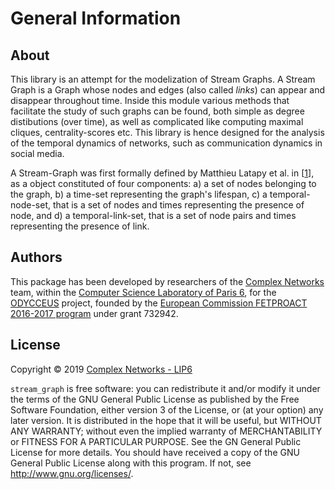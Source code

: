 General Information
===================

About
-----

This library is an attempt for the modelization of Stream Graphs.
A Stream Graph is a Graph whose nodes and edges (also called *links*) can appear and disappear throughout time.
Inside this module various methods that facilitate the study of such graphs can be found, both simple as degree distibutions (over time), as well as complicated like computing maximal cliques, centrality-scores etc. 
This library is hence designed for the analysis of the temporal dynamics of networks, such as communication dynamics in social media. 

A Stream-Graph was first formally defined by Matthieu Latapy et al. in [[1](https://hal.archives-ouvertes.fr/hal-01665084)], as a object constituted of four components: a) a set of nodes belonging to the graph, b) a time-set representing the graph's lifespan, c) a temporal-node-set, that is a set of nodes and times representing the presence of node, and d) a temporal-link-set, that is a set of node pairs and times representing the presence of link.


Authors
-------

This package has been developed by researchers of the [Complex Networks](http://www.complexnetworks.fr/) team, within the [Computer Science Laboratory of Paris 6](https://www.lip6.fr/), for the [ODYCCEUS](https://www.odycceus.eu/) project, founded by the [European Commission FETPROACT 2016-2017 program](https://ec.europa.eu/research/participants/portal/desktop/en/opportunities/h2020/calls/h2020-fetproact-2016-2017.html) under grant 732942.


License
-------

Copyright © 2019 [Complex Networks - LIP6](<http://www.complexnetworks.fr>)

`stream_graph` is free software: you can redistribute it and/or modify it under the terms of the GNU General Public License as published by the Free Software Foundation, either version 3 of the License, or (at your option) any later version. It is distributed in the hope that it will be useful, but WITHOUT ANY WARRANTY; without even the implied warranty of MERCHANTABILITY or FITNESS FOR A PARTICULAR PURPOSE. See the GN  General Public License for more details. You should have received a copy of the GNU General Public License along with this program. If not, see <http://www.gnu.org/licenses/>.
